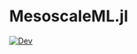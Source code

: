 # MesoscaleML.jl

[![Dev](https://img.shields.io/badge/docs-dev-blue.svg)](https://upiterbarg.github.io/MesoscaleML.jl/dev/) 

